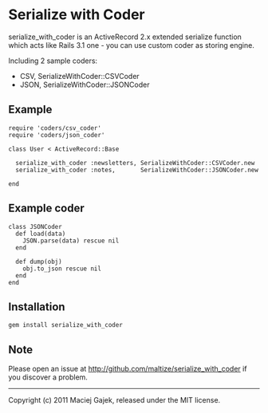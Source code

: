 Serialize with Coder
====================

serialize_with_coder is an ActiveRecord 2.x extended serialize function which acts like Rails 3.1 one - you can use custom coder as storing engine.

Including 2 sample coders:

 - CSV, SerializeWithCoder::CSVCoder
 - JSON, SerializeWithCoder::JSONCoder

Example
-------

    require 'coders/csv_coder'
    require 'coders/json_coder'

    class User < ActiveRecord::Base

      serialize_with_coder :newsletters, SerializeWithCoder::CSVCoder.new
      serialize_with_coder :notes,       SerializeWithCoder::JSONCoder.new

    end

Example coder
-------------

    class JSONCoder
      def load(data)
        JSON.parse(data) rescue nil
      end

      def dump(obj)
        obj.to_json rescue nil
      end
    end

Installation
------------

    gem install serialize_with_coder

Note
----
Please open an issue at http://github.com/maltize/serialize_with_coder if you discover a problem.

* * *

Copyright (c) 2011 Maciej Gajek, released under the MIT license.